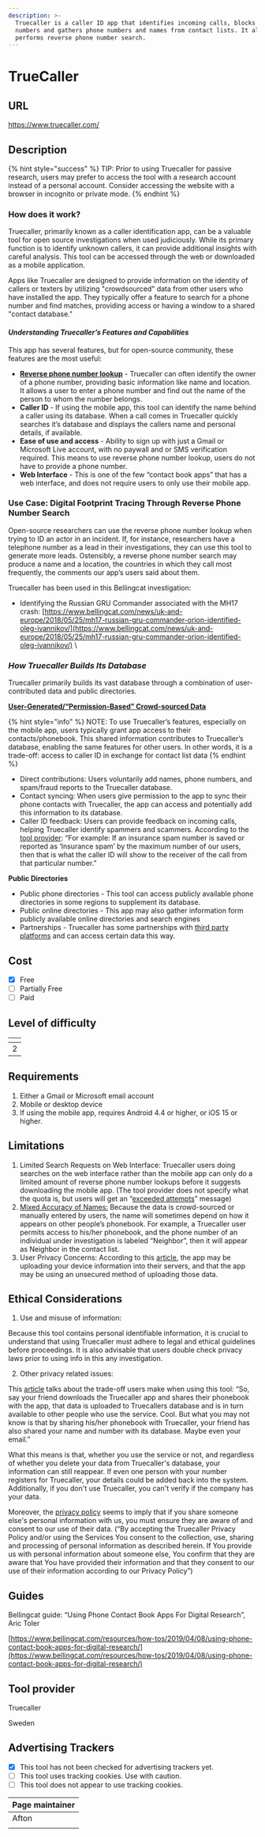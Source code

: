 ```yaml
---
description: >-
  Truecaller is a caller ID app that identifies incoming calls, blocks unwanted
  numbers and gathers phone numbers and names from contact lists. It also
  performs reverse phone number search.
---
```


# TrueCaller

## URL

https://www.truecaller.com/

## Description

{% hint style="success" %}
TIP: Prior to using Truecaller for passive research, users may prefer to access the tool with a research account instead of a personal account. Consider accessing the website with a browser in incognito or private mode.&#x20;
{% endhint %}

### How does it work?

Truecaller, primarily known as a caller identification app, can be a valuable tool for open source investigations when used judiciously. While its primary function is to identify unknown callers, it can provide additional insights with careful analysis. This tool can be accessed through the web or downloaded as a mobile application.&#x20;

Apps like Truecaller are designed to provide information on the identity of callers or texters by utilizing "crowdsourced" data from other users who have installed the app. They typically offer a feature to search for a phone number and find matches, providing access or having a window to a shared "contact database."

#### _Understanding Truecaller’s Features and Capabilities_

This app has several features, but for open-source community, these features are the most useful:&#x20;

* [**Reverse phone number lookup**](https://www.truecaller.com/reverse-phone-number-lookup) - Truecaller can often identify the owner of a phone number, providing basic information like name and location. It allows a user to enter a phone number and find out the name of the person to whom the number belongs.
* **Caller ID** - If using the mobile app, this tool can identify the name behind a caller using its database. When a call comes in Truecaller quickly searches it’s database and displays the callers name and personal details, if available.&#x20;
* **Ease of use and access** - Ability to sign up with just a Gmail or Microsoft Live account, with no paywall and or SMS verification required. This means to use reverse phone number lookup, users do not have to provide a phone number.&#x20;
* **Web Interface** - This is one of the few “contact book apps” that has a web interface, and does not require users to only use their mobile app.

### Use Case: Digital Footprint Tracing Through Reverse Phone Number Search

Open-source researchers can use the reverse phone number lookup when trying to ID an actor in an incident. If, for instance, researchers have a telephone number as a lead in their investigations, they can use this tool to generate more leads. Ostensibly, a reverse phone number search may produce a name and a location, the countries in which they call most frequently, the comments our app’s users said about them.

Truecaller has been used in this Bellingcat investigation:

* Identifying the Russian GRU Commander associated with the MH17 crash: [https://www.bellingcat.com/news/uk-and-europe/2018/05/25/mh17-russian-gru-commander-orion-identified-oleg-ivannikov/](https://www.bellingcat.com/news/uk-and-europe/2018/05/25/mh17-russian-gru-commander-orion-identified-oleg-ivannikov/) \


### _How Truecaller Builds Its Database_ 

Truecaller primarily builds its vast database through a combination of user-contributed data and public directories.

[**User-Generated/“Permission-Based” Сrowd-sourced Data**](https://www.truecaller.com/blog/features/how-truecallers-caller-id-works-your-questions-answered)

{% hint style="info" %}
NOTE: To use Truecaller’s features, especially on the mobile app, users typically grant app access to their contacts/phonebook. This shared information contributes to Truecaller’s database, enabling the same features for other users. In other words, it is a trade-off: access to caller ID in exchange for contact list data&#x20;
{% endhint %}

* Direct contributions: Users voluntarily add names, phone numbers, and spam/fraud reports to the Truecaller database.&#x20;
* Contact syncing: When users give permission to the app to sync their phone contacts with Truecaller, the app can access and potentially add this information to its database.
* Caller ID feedback: Users can provide feedback on incoming calls, helping Truecaller identify spammers and scammers. According to the [tool provider](https://www.truecaller.com/blog/features/how-truecallers-caller-id-works-your-questions-answered): “For example: If an insurance spam number is saved or reported as ‘Insurance spam’ by the maximum number of our users, then that is what the caller ID will show to the receiver of the call from that particular number.”

**Public Directories**

* Public phone directories - This tool can access publicly available phone directories in some regions to supplement its database.&#x20;
* Public online directories - This app may also gather information form publicly available online directories and search engines&#x20;
* Partnerships - Truecaller has some partnerships with [third party platforms](https://www.vanguardngr.com/2018/03/truecaller-vconnect-collaborate-business-app/) and can access certain data this way.  &#x20;

## Cost

* [x] Free
* [ ] Partially Free
* [ ] Paid

## Level of difficulty

<table><thead><tr><th data-type="rating" data-max="5"></th></tr></thead><tbody><tr><td>2</td></tr></tbody></table>

## Requirements

1. Either a Gmail or Microsoft email account
2. Mobile or desktop device
3. If using the mobile app, requires Android 4.4 or higher, or iOS 15 or higher.&#x20;

## Limitations

1. Limited Search Requests on Web Interface: Truecaller users doing searches on the web interface rather than the mobile app can only do a limited amount of reverse phone number lookups before it suggests downloading the mobile app. (The tool provider does not specify what the quota is, but users will get an “[exceeded attempts](https://www.truecaller.com/reverse-phone-number-lookup)” message)&#x20;
2. [Mixed Accuracy of Names:](https://www.truecaller.com/blog/features/how-truecallers-caller-id-works-your-questions-answered) Because the data is crowd-sourced or manually entered by users, the name will sometimes depend on how it appears on other people’s phonebook. For example, a Truecaller user permits access to his/her phonebook, and the phone number of an individual under investigation is labeled “Neighbor”, then it will appear as Neighbor in the contact list.&#x20;
3. User Privacy Concerns: According to this [article](https://techpoint.africa/2019/12/18/truecaller-data-developer-dive/), the app may be uploading your device information into their servers, and that the app may be using an unsecured method of uploading those data.

## Ethical Considerations

1. Use and misuse of information:

Because this tool contains personal identifiable information, it is crucial to understand that using Truecaller must adhere to legal and ethical guidelines before proceedings. It is also advisable that users double check privacy laws prior to using info in this any investigation.&#x20;

2. Other privacy related issues:&#x20;

This [article](https://techcabal.com/2018/05/02/your-data-is-our-data-a-truecaller-breakdown/) talks about the trade-off users make when using this tool: “So, say your friend downloads the Truecaller app and shares their phonebook with the app, that data is uploaded to Truecallers database and is in turn available to other people who use the service. Cool. But what you may not know is that by sharing his/her phonebook with Truecaller, your friend has also shared your name and number with its database. Maybe even your email.”&#x20;

What this means is that, whether you use the service or not, and regardless of whether you delete your data from Truecaller's database, your information can still reappear. If even one person with your number registers for Truecaller, your details could be added back into the system. Additionally, if you don't use Truecaller, you can't verify if the company has your data.&#x20;

Moreover, the [privacy policy](https://www.truecaller.com/privacy/our-privacy-policy/privacy-policy/row) seems to imply that if you share someone else's personal information with us, you must ensure they are aware of and consent to our use of their data. (“By accepting the Truecaller Privacy Policy and/or using the Services You consent to the collection, use, sharing and processing of personal information as described herein. If You provide us with personal information about someone else, You confirm that they are aware that You have provided their information and that they consent to our use of their information according to our Privacy Policy”)

## Guides&#x20;

Bellingcat guide: “Using Phone Contact Book Apps For Digital Research”, Aric Toler

[https://www.bellingcat.com/resources/how-tos/2019/04/08/using-phone-contact-book-apps-for-digital-research/](https://www.bellingcat.com/resources/how-tos/2019/04/08/using-phone-contact-book-apps-for-digital-research/)



## Tool provider

Truecaller

Sweden

## Advertising Trackers

* [x] This tool has not been checked for advertising trackers yet.
* [ ] This tool uses tracking cookies. Use with caution.
* [ ] This tool does not appear to use tracking cookies.

| Page maintainer |
| --------------- |
| Afton           |
|                 |
